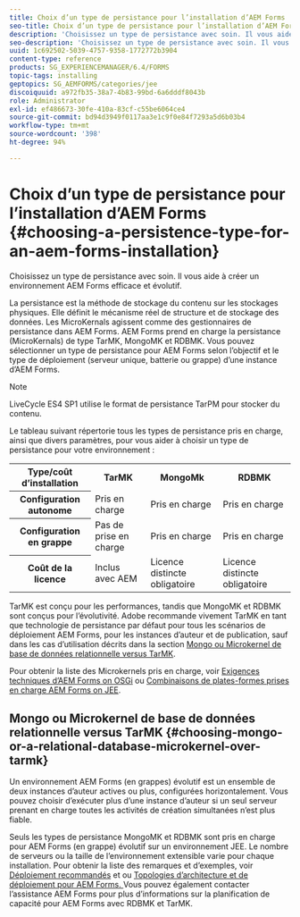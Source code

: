 ```yaml
---
title: Choix d’un type de persistance pour l’installation d’AEM Forms
seo-title: Choix d’un type de persistance pour l’installation d’AEM Forms
description: 'Choisissez un type de persistance avec soin. Il vous aide à créer un environnement AEM Forms efficace et évolutif. '
seo-description: 'Choisissez un type de persistance avec soin. Il vous aide à créer un environnement AEM Forms efficace et évolutif. '
uuid: 1c692502-5039-4757-9358-1772772b3904
content-type: reference
products: SG_EXPERIENCEMANAGER/6.4/FORMS
topic-tags: installing
geptopics: SG_AEMFORMS/categories/jee
discoiquuid: a972fb35-38a7-4b83-99bd-6a6dddf8043b
role: Administrator
exl-id: ef486673-30fe-410a-83cf-c55be6064ce4
source-git-commit: bd94d3949f0117aa3e1c9f0e84f7293a5d6b03b4
workflow-type: tm+mt
source-wordcount: '398'
ht-degree: 94%

---
```


# Choix d’un type de persistance pour l’installation d’AEM Forms {#choosing-a-persistence-type-for-an-aem-forms-installation}

Choisissez un type de persistance avec soin. Il vous aide à créer un environnement AEM Forms efficace et évolutif.

La persistance est la méthode de stockage du contenu sur les stockages physiques. Elle définit le mécanisme réel de structure et de stockage des données. Les MicroKernals agissent comme des gestionnaires de persistance dans AEM Forms. AEM Forms prend en charge la persistance (MicroKernals) de type TarMK, MongoMK et RDBMK. Vous pouvez sélectionner un type de persistance pour AEM Forms selon l’objectif et le type de déploiement (serveur unique, batterie ou grappe) d’une instance d’AEM Forms.

>[!NOTE]
>
>LiveCycle ES4 SP1 utilise le format de persistance TarPM pour stocker du contenu.

Le tableau suivant répertorie tous les types de persistance pris en charge, ainsi que divers paramètres, pour vous aider à choisir un type de persistance pour votre environnement :

<table> 
 <tbody>
  <tr>
   <th><strong>Type/coût d’installation</strong></th> 
   <th><strong>TarMK</strong></th> 
   <th><strong>MongoMk</strong></th> 
   <th><strong>RDBMK</strong></th> 
  </tr>
  <tr>
   <th><strong>Configuration autonome</strong></th> 
   <td>Pris en charge<br /> </td> 
   <td>Pris en charge</td> 
   <td>Pris en charge</td> 
  </tr>
  <tr>
   <th><strong>Configuration en grappe</strong></th> 
   <td>Pas de prise en charge</td> 
   <td>Pris en charge</td> 
   <td>Pris en charge</td> 
  </tr>
  <tr>
   <th><strong>Coût de la licence</strong></th> 
   <td>Inclus avec AEM </td> 
   <td>Licence distincte obligatoire</td> 
   <td>Licence distincte obligatoire</td> 
  </tr>
 </tbody>
</table>

TarMK est conçu pour les performances, tandis que MongoMK et RDBMK sont conçus pour l’évolutivité. Adobe recommande vivement TarMK en tant que technologie de persistance par défaut pour tous les scénarios de déploiement AEM Forms, pour les instances d’auteur et de publication, sauf dans les cas d’utilisation décrits dans la section [Mongo ou Microkernel de base de données relationnelle versus TarMK](#p-choosing-mongo-or-a-relational-database-microkernel-over-tarmk-p).

Pour obtenir la liste des Microkernels pris en charge, voir [Exigences techniques d’AEM Forms on OSGi](/help/sites-deploying/technical-requirements.md) ou [Combinaisons de plates-formes prises en charge AEM Forms on JEE](/help/forms/using/aem-forms-jee-supported-platforms.md).

## Mongo ou Microkernel de base de données relationnelle versus TarMK {#choosing-mongo-or-a-relational-database-microkernel-over-tarmk}

Un environnement AEM Forms (en grappes) évolutif est un ensemble de deux instances d’auteur actives ou plus, configurées horizontalement. Vous pouvez choisir d’exécuter plus d’une instance d’auteur si un seul serveur prenant en charge toutes les activités de création simultanées n’est plus fiable.

Seuls les types de persistance MongoMK et RDBMK sont pris en charge pour AEM Forms (en grappe) évolutif sur un environnement JEE. Le nombre de serveurs ou la taille de l’environnement extensible varie pour chaque installation. Pour obtenir la liste des remarques et d’exemples, voir [Déploiement recommandés](/help/sites-deploying/recommended-deploys.md) et ou [Topologies d’architecture et de déploiement pour AEM Forms. ](/help/forms/using/aem-forms-architecture-deployment.md) Vous pouvez également contacter l’assistance AEM Forms pour plus d’informations sur la planification de capacité pour AEM Forms avec RDBMK et TarMK.
